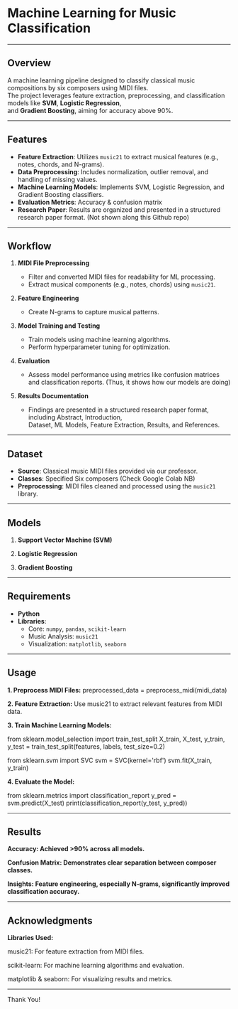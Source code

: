 # Machine Learning for Music Classification

---

## Overview
A machine learning pipeline designed to classify classical music compositions by six composers using MIDI files.  
The project leverages feature extraction, preprocessing, and classification models like **SVM**, **Logistic Regression**,  
and **Gradient Boosting**, aiming for accuracy above 90%.

---

## Features
- **Feature Extraction**: Utilizes `music21` to extract musical features (e.g., notes, chords, and N-grams).  
- **Data Preprocessing**: Includes normalization, outlier removal, and handling of missing values.  
- **Machine Learning Models**: Implements SVM, Logistic Regression, and Gradient Boosting classifiers.  
- **Evaluation Metrics**: Accuracy & confusion matrix
- **Research Paper**: Results are organized and presented in a structured research paper format. (Not shown along this Github repo)

---
## Workflow
1. **MIDI File Preprocessing**  
   - Filter and converted MIDI files for readability for ML processing.  
   - Extract musical components (e.g., notes, chords) using `music21`.  

2. **Feature Engineering**  
   - Create N-grams to capture musical patterns.   

3. **Model Training and Testing**  
   - Train models using machine learning algorithms.  
   - Perform hyperparameter tuning for optimization.  

4. **Evaluation**  
   - Assess model performance using metrics like confusion matrices and classification reports. (Thus, it shows how our models are doing) 

5. **Results Documentation**  
   - Findings are presented in a structured research paper format, including Abstract, Introduction,  
     Dataset, ML Models, Feature Extraction, Results, and References.  

---
## Dataset
- **Source**: Classical music MIDI files provided via our professor.  
- **Classes**: Specified Six composers (Check Google Colab NB) 
- **Preprocessing**: MIDI files cleaned and processed using the `music21` library.  

---
## Models
1. **Support Vector Machine (SVM)**  

2. **Logistic Regression**    

3. **Gradient Boosting**  

---
## Requirements
- **Python** 
- **Libraries**:  
  - Core: `numpy`, `pandas`, `scikit-learn`  
  - Music Analysis: `music21`  
  - Visualization: `matplotlib`, `seaborn`
    
---
## Usage
**1. Preprocess MIDI Files:**
preprocessed_data = preprocess_midi(midi_data)

**2. Feature Extraction:**
Use music21 to extract relevant features from MIDI data.

**3. Train Machine Learning Models:**

from sklearn.model_selection import train_test_split
X_train, X_test, y_train, y_test = train_test_split(features, labels, test_size=0.2)

from sklearn.svm import SVC
svm = SVC(kernel='rbf')
svm.fit(X_train, y_train)

**4. Evaluate the Model:**

from sklearn.metrics import classification_report
y_pred = svm.predict(X_test)
print(classification_report(y_test, y_pred))

---

## Results
**Accuracy: Achieved >90% across all models.**

**Confusion Matrix: Demonstrates clear separation between composer classes.**

**Insights: Feature engineering, especially N-grams, significantly improved classification accuracy.**

---

## Acknowledgments

**Libraries Used:**

music21: For feature extraction from MIDI files.

scikit-learn: For machine learning algorithms and evaluation.

matplotlib & seaborn: For visualizing results and metrics.

---

Thank You!
